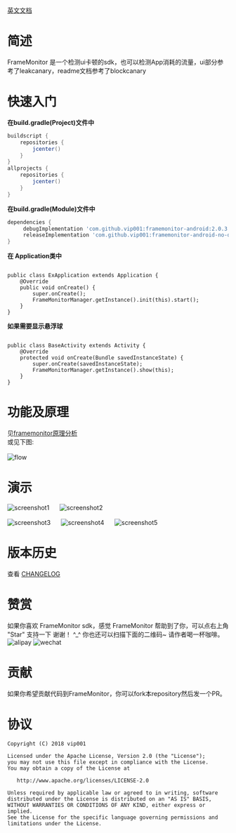 [英文文档](https://github.com/vip001/framemonitor/blob/master/README.md)

# 简述

FrameMonitor 是一个检测ui卡顿的sdk，也可以检测App消耗的流量，ui部分参考了leakcanary，readme文档参考了blockcanary

# 快速入门

<strong>在build.gradle(Project)文件中</strong>
```gradle
buildscript {
    repositories {
        jcenter()
    }
}
allprojects {
    repositories {
        jcenter()
    }
}
```
<strong>在build.gradle(Module)文件中</strong>
```gradle
dependencies {
     debugImplementation 'com.github.vip001:framemonitor-android:2.0.3'
     releaseImplementation 'com.github.vip001:framemonitor-android-no-op:2.0.3'
}
```
<strong>在 Application类中</strong>
<pre><code>
public class ExApplication extends Application {
    @Override
    public void onCreate() {
        super.onCreate();
        FrameMonitorManager.getInstance().init(this).start();
    }
}
</code></pre>
<strong>如果需要显示悬浮球</strong>
<pre><code>
public class BaseActivity extends Activity {
    @Override
    protected void onCreate(Bundle savedInstanceState) {
        super.onCreate(savedInstanceState);
        FrameMonitorManager.getInstance().show(this);
    }
}
</code></pre>

# 功能及原理

见[framemonitor原理分析](https://www.jianshu.com/p/9f200016d309)<br/>
或见下图:<br/><br/>
![flow](https://github.com/vip001/framemonitor/blob/master/instruction/framemonitor_principle.png)

# 演示

![screenshot1](https://github.com/vip001/framemonitor/blob/master/instruction/Screenshot1.png)
&nbsp;&nbsp;&nbsp;&nbsp;
![screenshot2](https://github.com/vip001/framemonitor/blob/master/instruction/Screenshot2.png)
<br/><br/>
![screenshot3](https://github.com/vip001/framemonitor/blob/master/instruction/Screenshot3.png)
&nbsp;&nbsp;&nbsp;&nbsp;
![screenshot4](https://github.com/vip001/framemonitor/blob/master/instruction/Screenshot4.png)
&nbsp;&nbsp;&nbsp;&nbsp;
![screenshot5](https://github.com/vip001/framemonitor/blob/master/instruction/Screenshot5.png)

# 版本历史

查看 [CHANGELOG](https://github.com/vip001/framemonitor/blob/master/CHANGELOG.md)

# 赞赏

如果你喜欢 FrameMonitor sdk，感觉 FrameMonitor 帮助到了你，可以点右上角 "Star" 支持一下 谢谢！ ^_^ 你也还可以扫描下面的二维码~ 请作者喝一杯咖啡。<br/>
![alipay](https://github.com/vip001/framemonitor/blob/master/instruction/alipay.png) 
![wechat](https://github.com/vip001/framemonitor/blob/master/instruction/weixin.png)

# 贡献

如果你希望贡献代码到FrameMonitor，你可以fork本repository然后发一个PR。

# 协议

    Copyright (C) 2018 vip001

    Licensed under the Apache License, Version 2.0 (the "License");
    you may not use this file except in compliance with the License.
    You may obtain a copy of the License at

       http://www.apache.org/licenses/LICENSE-2.0

    Unless required by applicable law or agreed to in writing, software
    distributed under the License is distributed on an "AS IS" BASIS,
    WITHOUT WARRANTIES OR CONDITIONS OF ANY KIND, either express or implied.
    See the License for the specific language governing permissions and
    limitations under the License.